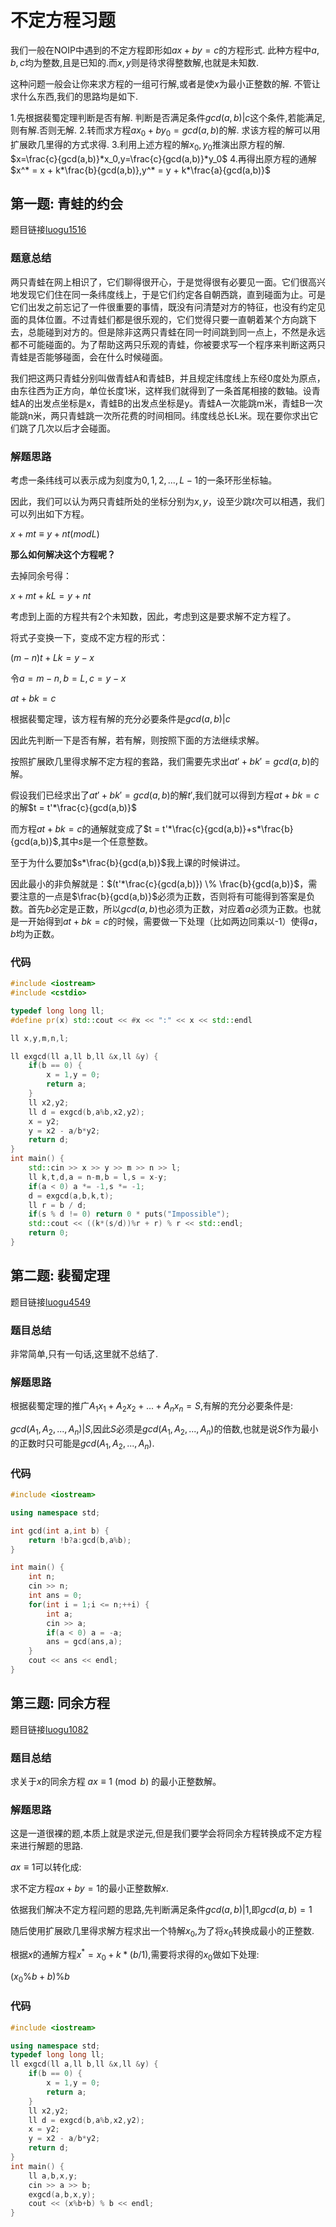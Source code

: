 # 不定方程习题

我们一般在NOIP中遇到的不定方程即形如$ax+by=c$的方程形式.
此种方程中$a,b,c$均为整数,且是已知的.而$x,y$则是待求得整数解,也就是未知数.

这种问题一般会让你来求方程的一组可行解,或者是使$x$为最小正整数的解.
不管让求什么东西,我们的思路均是如下.

1.先根据裴蜀定理判断是否有解.
判断是否满足条件$gcd(a,b)|c$这个条件,若能满足,则有解.否则无解.
2.转而求方程$ax_0+by_0=gcd(a,b)$的解.
求该方程的解可以用扩展欧几里得的方式求得.
3.利用上述方程的解$x_0,y_0$推演出原方程的解.
$x=\frac{c}{gcd(a,b)}*x_0,y=\frac{c}{gcd(a,b)}*y_0$
4.再得出原方程的通解
$x^* = x + k*\frac{b}{gcd(a,b)},y^* = y + k*\frac{a}{gcd(a,b)}$



## 第一题: 青蛙的约会

题目链接[luogu1516](https://www.luogu.org/problemnew/show/P1516)

### 题意总结

两只青蛙在网上相识了，它们聊得很开心，于是觉得很有必要见一面。它们很高兴地发现它们住在同一条纬度线上，于是它们约定各自朝西跳，直到碰面为止。可是它们出发之前忘记了一件很重要的事情，既没有问清楚对方的特征，也没有约定见面的具体位置。不过青蛙们都是很乐观的，它们觉得只要一直朝着某个方向跳下去，总能碰到对方的。但是除非这两只青蛙在同一时间跳到同一点上，不然是永远都不可能碰面的。为了帮助这两只乐观的青蛙，你被要求写一个程序来判断这两只青蛙是否能够碰面，会在什么时候碰面。

我们把这两只青蛙分别叫做青蛙A和青蛙B，并且规定纬度线上东经0度处为原点，由东往西为正方向，单位长度1米，这样我们就得到了一条首尾相接的数轴。设青蛙A的出发点坐标是x，青蛙B的出发点坐标是y。青蛙A一次能跳m米，青蛙B一次能跳n米，两只青蛙跳一次所花费的时间相同。纬度线总长L米。现在要你求出它们跳了几次以后才会碰面。

### 解题思路

考虑一条纬线可以表示成为刻度为$0,1,2,...,L-1$的一条环形坐标轴。

因此，我们可以认为两只青蛙所处的坐标分别为$x,y$，设至少跳$t$次可以相遇，我们可以列出如下方程。

$x + mt \equiv y + nt (mod L)$
 
**那么如何解决这个方程呢？**

去掉同余号得：

$x + mt + kL = y + nt$

考虑到上面的方程共有$2$个未知数，因此，考虑到这是要求解不定方程了。

将式子变换一下，变成不定方程的形式：

$(m-n)t+Lk = y-x$

令$a = m-n,b = L,c = y-x$

$at+bk=c$

根据裴蜀定理，该方程有解的充分必要条件是$gcd(a,b)|c$

因此先判断一下是否有解，若有解，则按照下面的方法继续求解。

按照扩展欧几里得求解不定方程的套路，我们需要先求出$at'+bk'=gcd(a,b)$的解。

假设我们已经求出了$at'+bk'=gcd(a,b)$的解$t'$,我们就可以得到方程$at+bk=c$的解$t = t'*\frac{c}{gcd(a,b)}$

而方程$at+bk=c$的通解就变成了$t = t'*\frac{c}{gcd(a,b)}+s*\frac{b}{gcd(a,b)}$,其中$s$是一个任意整数。

至于为什么要加$s*\frac{b}{gcd(a,b)}$我上课的时候讲过。

因此最小的非负解就是：$(t'*\frac{c}{gcd(a,b)}) \% \frac{b}{gcd(a,b)}$，需要注意的一点是$\frac{b}{gcd(a,b)}$必须为正数，否则将有可能得到答案是负数。首先$b$必定是正数，所以$gcd(a,b)$也必须为正数，对应着$a$必须为正数。也就是一开始得到$at+bk=c$的时候，需要做一下处理（比如两边同乘以-1）使得$a，b$均为正数。

### 代码

```cpp
#include <iostream>
#include <cstdio>

typedef long long ll;
#define pr(x) std::cout << #x << ":" << x << std::endl

ll x,y,m,n,l;

ll exgcd(ll a,ll b,ll &x,ll &y) {
	if(b == 0) {
		x = 1,y = 0;
		return a;
	}
	ll x2,y2;
	ll d = exgcd(b,a%b,x2,y2);
	x = y2;
	y = x2 - a/b*y2;
	return d;
}
int main() {
	std::cin >> x >> y >> m >> n >> l;
	ll k,t,d,a = n-m,b = l,s = x-y;
	if(a < 0) a *= -1,s *= -1;
	d = exgcd(a,b,k,t);
	ll r = b / d;
	if(s % d != 0) return 0 * puts("Impossible");
	std::cout << ((k*(s/d))%r + r) % r << std::endl;
	return 0;
}

```


## 第二题: 裴蜀定理

题目链接[luogu4549](https://www.luogu.org/problemnew/show/P4549)

### 题目总结
非常简单,只有一句话,这里就不总结了.

### 解题思路
根据裴蜀定理的推广$A_1x_1+A_2x_2+...+A_nx_n = S$,有解的充分必要条件是:

$gcd(A_1,A_2,...,A_n)|S$,因此$S$必须是$gcd(A_1,A_2,...,A_n)$的倍数,也就是说$S$作为最小的正数时只可能是$gcd(A_1,A_2,...,A_n)$.

### 代码
```cpp
#include <iostream>

using namespace std;

int gcd(int a,int b) {
    return !b?a:gcd(b,a%b);
}

int main() {
    int n;
    cin >> n;
    int ans = 0;
    for(int i = 1;i <= n;++i) {
        int a;
        cin >> a;
        if(a < 0) a = -a;
        ans = gcd(ans,a);
    }
    cout << ans << endl;
}
```

## 第三题: 同余方程

题目链接[luogu1082](https://www.luogu.org/problemnew/show/P1082)

### 题目总结

求关于$x$的同余方程 $ax \equiv 1 \pmod {b}$ 的最小正整数解。

### 解题思路

这是一道很裸的题,本质上就是求逆元,但是我们要学会将同余方程转换成不定方程来进行解题的思路.

$ax \equiv 1$可以转化成:

求不定方程$ax+by=1$的最小正整数解$x$.

依据我们解决不定方程问题的思路,先判断满足条件$gcd(a,b)|1$,即$gcd(a,b) = 1$

随后使用扩展欧几里得求解方程求出一个特解$x_0$,为了将$x_0$转换成最小的正整数.

根据$x$的通解方程$x^* = x_0 + k*(b/1)$,需要将求得的$x_0$做如下处理:

$(x_0\%b+b)\%b$

### 代码
```cpp
#include <iostream>

using namespace std;
typedef long long ll;
ll exgcd(ll a,ll b,ll &x,ll &y) {
    if(b == 0) {
        x = 1,y = 0;
        return a;
    }
    ll x2,y2;
    ll d = exgcd(b,a%b,x2,y2);
    x = y2;
    y = x2 - a/b*y2;
    return d;
}
int main() {
    ll a,b,x,y;
    cin >> a >> b;
    exgcd(a,b,x,y);
    cout << (x%b+b) % b << endl;
}
```
